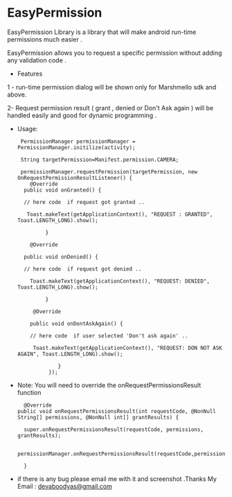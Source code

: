 # EasyPermission
EasyPermission Library is a library that will make android run-time permissions much easier .

EasyPermission allows you to request a specific permission without adding any validation code .

- Features 



1 - run-time permission dialog will be shown only for Marshmello sdk and above.


2- Request permission result ( grant , denied or Don't Ask again ) will be handled easily and good for dynamic programming .

* Usage:


       PermissionManager permissionManager = PermissionManager.initilize(activity);
       
       String targetPermission=Manifest.permission.CAMERA;
       
       permissionManager.requestPermission(targetPermission, new OnRequestPermissionResultListener() {
          @Override
        public void onGranted() {
        
        // here code  if request got granted ..
        
         Toast.makeText(getApplicationContext(), "REQUEST : GRANTED", Toast.LENGTH_LONG).show();
         
               }

          @Override
          
        public void onDenied() {
        
        // here code  if request got denied ..
        
          Toast.makeText(getApplicationContext(), "REQUEST: DENIED", Toast.LENGTH_LONG).show();
          
               }
               
           @Override
           
          public void onDontAskAgain() {
          
          // here code  if user selected 'Don't ask again' ..
          
           Toast.makeText(getApplicationContext(), "REQUEST: DON NOT ASK AGAIN", Toast.LENGTH_LONG).show();
           
                   }
                });


* Note: You will need to override the onRequestPermissionsResult function 



        @Override
      public void onRequestPermissionsResult(int requestCode, @NonNull String[] permissions, @NonNull int[] grantResults) {
      
        super.onRequestPermissionsResult(requestCode, permissions, grantResults);
        
        permissionManager.onRequestPermissionsResult(requestCode,permissions,grantResults);
        
        }

* if there is any bug please email me with it and screenshot .Thanks
My Email : devaboodyas@gmail.com 

